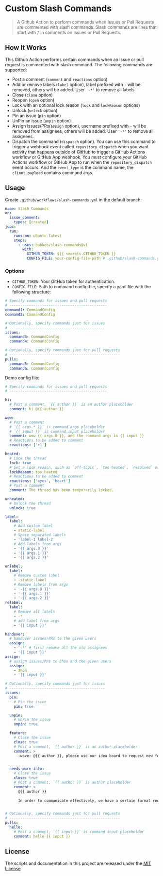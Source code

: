 # Custom Slash Commands

> A Github Action to perform commands when Issues or Pull Requests are commented with slash commands. Slash commands are lines that start with `/` in comments on Issues or Pull Requests.

## How It Works

This Github Action performs certain commands when an issue or pull request is commented with slash command. The following commands are supported:

- Post a comment (`comment` and `reactions` option)
- Add or remove labels (`label` option), label prefixed with `-` will be removed, others will be added. User `'-*'` to remove all labels.
- Close (`close` option)
- Reopen (`open` option)
- Lock with an optional lock reason (`lock` and `lockReason` options)
- Unlock (`unlock` option)
- Pin an issue (`pin` option)
- UnPin an issue (`unpin` option)
- Assign issues/PRs(`assign` option), username prefixed with `-` will be removed from assignees, others will be added. User `'-*'` to remove all assignees.
- Dispatch the command (`dispatch` option). You can use this command to trigger a webhook event called `repository_dispatch` when you want activity that happens outside of GitHub to trigger a GitHub Actions workflow or GitHub App webhook. You must configure your GitHub Actions workflow or GitHub App to run when the `repository_dispatch` event occurs. And the `event_type` is the command name, the `client_payload` contains command args.

## Usage

Create `.github/workflows/slash-commands.yml` in the default branch:

```yaml
name: Slash Commands
on:
  issue_comment:
    types: [created]
jobs:
  run:
    runs-on: ubuntu-latest
    steps:
      - uses: bubkoo/slash-commands@v1
        with:
          GITHUB_TOKEN: ${{ secrets.GITHUB_TOKEN }}
          CONFIG_FILE: your-config-file-path # .github/slash-commands.yml
```

### Options

- `GITHUB_TOKEN`: Your GitHub token for authentication.
- `CONFIG_FILE`: Path to command config file, specify a yaml file with the following structure:

```yml
# Specify commands for issues and pull requests
# ---------------------------------------------
command1: CommandConfig
command2: CommandConfig

# Optionally, specify commands just for issues
# --------------------------------------------
issues:
  command3: CommandConfig
  command4: CommandConfig

# Optionally, specify commands just for pull requests
# ---------------------------------------------------
pulls:
  command5: CommandConfig
  command6: CommandConfig
```

Demo config file:

```yml
# Specify commands for issues and pull requests
# ---------------------------------------------

hi:
  # Post a comment, `{{ author }}` is an author placeholder
  comment: hi @{{ author }}

wow:
  # Post a comment
  # `{{ args.* }}` is command args placeholder
  # `{{ input }}` is command input placeholder
  comment: wow {{ args.0 }}, and the command args is {{ input }}
  # Reactions to be added to comment
  reactions: ['+1']

heated:
  # Lock the thread
  lock: true
  # Set a lock reason, such as `off-topic`, `too heated`, `resolved` or `spam`
  lockReason: too heated
  # Reactions to be added to comment
  reactions: ['eyes', 'heart']
  # Post a comment
  comment: The thread has been temporarily locked.

unheated:
  # Unlock the thread
  unlock: true

label:
  label:
    # Add custom label
    - static-label
    # Space separated labels
    - 'label-1 label-2'
    # Add labels from args
    - '{{ args.0 }}'
    - '{{ args.1 }}'
    - '{{ args.2 }}'

unlabel:
  label:
    # Remove custom label
    - -static-label
    # Remove labels from args
    - '-{{ args.0 }}'
    - '-{{ args.1 }}'
    - '-{{ args.2 }}'
relabel:
  label:
    # Remove all labels
    - -*
    # add label from args
    - '{{ input }}'

handover:
  # handover issues/PRs to the given users
  assign:
    - '-*' # first remove all the old assignees
    - '{{ input }}'
assign:
  # assign issues/PRs to Jhon and the given users
  assign:
    - Jhon
    - '{{ input }}'

# Optionally, specify commands just for issues
# --------------------------------------------
issues:
  pin:
    # Pin the issue
    pin: true

  unpin:
    # UnPin the issue
    unpin: true

  feature:
    # Close the issue
    close: true
    # Post a comment, `{{ author }}` is an author placeholder
    comment: >
      :wave: @{{ author }}, please use our idea board to request new features.


  needs-more-info:
    # Close the issue
    close: true
    # Post a comment, `{{ author }}` is author placeholder
    comment: >
      @{{ author }}
      
      In order to communicate effectively, we have a certain format requirement for the issue, your issue is automatically closed because there is no recurring step or reproducible warehouse, and will be REOPEN after the offer.


# Optionally, specify commands just for pull requests
# ---------------------------------------------------
pulls:
  hello:
    # Post a comment, `{{ input }}` is command input placeholder
    comment: hello {{ input }}
```

## License

The scripts and documentation in this project are released under the [MIT License](LICENSE)
